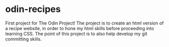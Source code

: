 # odin-recipes
First project for The Odin Project!
The project is to create an html version of a recipe website, in order to hone my html skills before proceeding into learning CSS.
The point of this project is to also help develop my git committing skiils.

